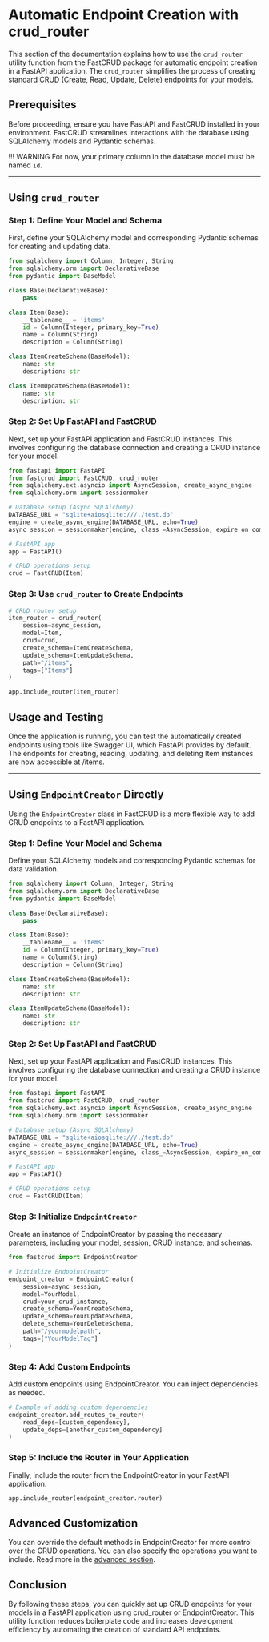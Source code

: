 # Automatic Endpoint Creation with crud_router

This section of the documentation explains how to use the `crud_router` utility function from the FastCRUD package for automatic endpoint creation in a FastAPI application. The `crud_router` simplifies the process of creating standard CRUD (Create, Read, Update, Delete) endpoints for your models.

## Prerequisites

Before proceeding, ensure you have FastAPI and FastCRUD installed in your environment. FastCRUD streamlines interactions with the database using SQLAlchemy models and Pydantic schemas.

!!! WARNING
        For now, your primary column in the database model must be named `id`. 

___

## Using `crud_router`

### Step 1: Define Your Model and Schema

First, define your SQLAlchemy model and corresponding Pydantic schemas for creating and updating data.

```python title="models/item.py"
from sqlalchemy import Column, Integer, String
from sqlalchemy.orm import DeclarativeBase
from pydantic import BaseModel

class Base(DeclarativeBase):
    pass

class Item(Base):
    __tablename__ = 'items'
    id = Column(Integer, primary_key=True)
    name = Column(String)
    description = Column(String)

class ItemCreateSchema(BaseModel):
    name: str
    description: str

class ItemUpdateSchema(BaseModel):
    name: str
    description: str
```

### Step 2: Set Up FastAPI and FastCRUD

Next, set up your FastAPI application and FastCRUD instances. This involves configuring the database connection and creating a CRUD instance for your model.

```python
from fastapi import FastAPI
from fastcrud import FastCRUD, crud_router
from sqlalchemy.ext.asyncio import AsyncSession, create_async_engine
from sqlalchemy.orm import sessionmaker

# Database setup (Async SQLAlchemy)
DATABASE_URL = "sqlite+aiosqlite:///./test.db"
engine = create_async_engine(DATABASE_URL, echo=True)
async_session = sessionmaker(engine, class_=AsyncSession, expire_on_commit=False)

# FastAPI app
app = FastAPI()

# CRUD operations setup
crud = FastCRUD(Item)
```

### Step 3: Use `crud_router` to Create Endpoints

```python
# CRUD router setup
item_router = crud_router(
    session=async_session,
    model=Item,
    crud=crud,
    create_schema=ItemCreateSchema,
    update_schema=ItemUpdateSchema,
    path="/items",
    tags=["Items"]
)

app.include_router(item_router)
```

## Usage and Testing

Once the application is running, you can test the automatically created endpoints using tools like Swagger UI, which FastAPI provides by default. The endpoints for creating, reading, updating, and deleting Item instances are now accessible at /items.

___

## Using `EndpointCreator` Directly

Using the `EndpointCreator` class in FastCRUD is a more flexible way to add CRUD endpoints to a FastAPI application.

### Step 1: Define Your Model and Schema

Define your SQLAlchemy models and corresponding Pydantic schemas for data validation.

```python title="models/item.py"
from sqlalchemy import Column, Integer, String
from sqlalchemy.orm import DeclarativeBase
from pydantic import BaseModel

class Base(DeclarativeBase):
    pass

class Item(Base):
    __tablename__ = 'items'
    id = Column(Integer, primary_key=True)
    name = Column(String)
    description = Column(String)

class ItemCreateSchema(BaseModel):
    name: str
    description: str

class ItemUpdateSchema(BaseModel):
    name: str
    description: str
```

### Step 2: Set Up FastAPI and FastCRUD

Next, set up your FastAPI application and FastCRUD instances. This involves configuring the database connection and creating a CRUD instance for your model.

```python
from fastapi import FastAPI
from fastcrud import FastCRUD, crud_router
from sqlalchemy.ext.asyncio import AsyncSession, create_async_engine
from sqlalchemy.orm import sessionmaker

# Database setup (Async SQLAlchemy)
DATABASE_URL = "sqlite+aiosqlite:///./test.db"
engine = create_async_engine(DATABASE_URL, echo=True)
async_session = sessionmaker(engine, class_=AsyncSession, expire_on_commit=False)

# FastAPI app
app = FastAPI()

# CRUD operations setup
crud = FastCRUD(Item)
```

### Step 3: Initialize `EndpointCreator`
Create an instance of EndpointCreator by passing the necessary parameters, including your model, session, CRUD instance, and schemas.

```python
from fastcrud import EndpointCreator

# Initialize EndpointCreator
endpoint_creator = EndpointCreator(
    session=async_session,
    model=YourModel,
    crud=your_crud_instance,
    create_schema=YourCreateSchema,
    update_schema=YourUpdateSchema,
    delete_schema=YourDeleteSchema,
    path="/yourmodelpath",
    tags=["YourModelTag"]
)
```

### Step 4: Add Custom Endpoints

Add custom endpoints using EndpointCreator. You can inject dependencies as needed.

```python
# Example of adding custom dependencies
endpoint_creator.add_routes_to_router(
    read_deps=[custom_dependency],
    update_deps=[another_custom_dependency]
)

```

### Step 5: Include the Router in Your Application
Finally, include the router from the EndpointCreator in your FastAPI application.

```python
app.include_router(endpoint_creator.router)

```

## Advanced Customization

You can override the default methods in EndpointCreator for more control over the CRUD operations. You can also specify the operations you want to include. Read more in the [advanced section](../advanced/endpoint.md).


## Conclusion

By following these steps, you can quickly set up CRUD endpoints for your models in a FastAPI application using crud_router or EndpointCreator. This utility function reduces boilerplate code and increases development efficiency by automating the creation of standard API endpoints.